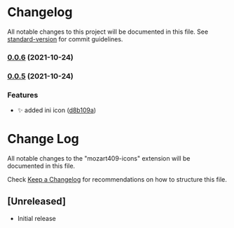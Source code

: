 # Changelog

All notable changes to this project will be documented in this file. See [standard-version](https://github.com/conventional-changelog/standard-version) for commit guidelines.

### [0.0.6](https://github.com/mozart409/mozart409-icons/compare/v0.0.5...v0.0.6) (2021-10-24)

### [0.0.5](https://github.com/mozart409/mozart409-icons/compare/v0.0.2...v0.0.5) (2021-10-24)


### Features

* :sparkles: added ini icon ([d8b109a](https://github.com/mozart409/mozart409-icons/commit/d8b109aac436fe783ed4ca357ba117186ae7f25c))

# Change Log

All notable changes to the "mozart409-icons" extension will be documented in this file.

Check [Keep a Changelog](http://keepachangelog.com/) for recommendations on how to structure this file.

## [Unreleased]

- Initial release
